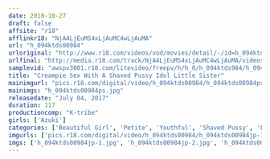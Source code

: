 ```yaml
---
date: 2018-10-27
draft: false
affsite: "r18"
afflinkr18: "NjA4LjEuMS4xLjAuMC4wLjAuMA"
url: "h_094ktds00984"
urloriginal: "http://www.r18.com/videos/vod/movies/detail/-/id=h_094ktds00984"
urlfinal: "http://media.r18.com/track/NjA4LjEuMS4xLjAuMC4wLjAuMA/videos/vod/movies/detail/-/id=h_094ktds00984"
samplevid: "awspv3001.r18.com/litevideo/freepv/h/h_0/h_094ktds984/h_094ktds984_dmb_w.mp4"
title: "Creampie Sex With A Shaved Pussy Idol Little Sister"
mainimgurl: "pics.r18.com/digital/video/h_094ktds00984/h_094ktds00984ps.jpg"
mainimgs: "h_094ktds00984ps.jpg"
releasedate: "July 04, 2017"
duration: 117
productioncomp: "K-tribe"
girls: ['Azuki']
categories: ['Beautiful Girl', 'Petite', 'Youthful', 'Shaved Pussy', 'Featured Actress', 'Sister', 'Hi-Def']
imgurls: ['pics.r18.com/digital/video/h_094ktds00984/h_094ktds00984jp-1.jpg', 'pics.r18.com/digital/video/h_094ktds00984/h_094ktds00984jp-2.jpg', 'pics.r18.com/digital/video/h_094ktds00984/h_094ktds00984jp-3.jpg', 'pics.r18.com/digital/video/h_094ktds00984/h_094ktds00984jp-4.jpg', 'pics.r18.com/digital/video/h_094ktds00984/h_094ktds00984jp-5.jpg', 'pics.r18.com/digital/video/h_094ktds00984/h_094ktds00984jp-6.jpg', 'pics.r18.com/digital/video/h_094ktds00984/h_094ktds00984jp-7.jpg', 'pics.r18.com/digital/video/h_094ktds00984/h_094ktds00984jp-8.jpg', 'pics.r18.com/digital/video/h_094ktds00984/h_094ktds00984jp-9.jpg', 'pics.r18.com/digital/video/h_094ktds00984/h_094ktds00984jp-10.jpg', 'pics.r18.com/digital/video/h_094ktds00984/h_094ktds00984jp-11.jpg', 'pics.r18.com/digital/video/h_094ktds00984/h_094ktds00984jp-12.jpg', 'pics.r18.com/digital/video/h_094ktds00984/h_094ktds00984jp-13.jpg', 'pics.r18.com/digital/video/h_094ktds00984/h_094ktds00984jp-14.jpg', 'pics.r18.com/digital/video/h_094ktds00984/h_094ktds00984jp-15.jpg', 'pics.r18.com/digital/video/h_094ktds00984/h_094ktds00984jp-16.jpg', 'pics.r18.com/digital/video/h_094ktds00984/h_094ktds00984jp-17.jpg', 'pics.r18.com/digital/video/h_094ktds00984/h_094ktds00984jp-18.jpg', 'pics.r18.com/digital/video/h_094ktds00984/h_094ktds00984jp-19.jpg', 'pics.r18.com/digital/video/h_094ktds00984/h_094ktds00984jp-20.jpg']
imgs: ['h_094ktds00984jp-1.jpg', 'h_094ktds00984jp-2.jpg', 'h_094ktds00984jp-3.jpg', 'h_094ktds00984jp-4.jpg', 'h_094ktds00984jp-5.jpg', 'h_094ktds00984jp-6.jpg', 'h_094ktds00984jp-7.jpg', 'h_094ktds00984jp-8.jpg', 'h_094ktds00984jp-9.jpg', 'h_094ktds00984jp-10.jpg', 'h_094ktds00984jp-11.jpg', 'h_094ktds00984jp-12.jpg', 'h_094ktds00984jp-13.jpg', 'h_094ktds00984jp-14.jpg', 'h_094ktds00984jp-15.jpg', 'h_094ktds00984jp-16.jpg', 'h_094ktds00984jp-17.jpg', 'h_094ktds00984jp-18.jpg', 'h_094ktds00984jp-19.jpg', 'h_094ktds00984jp-20.jpg']
---
```

